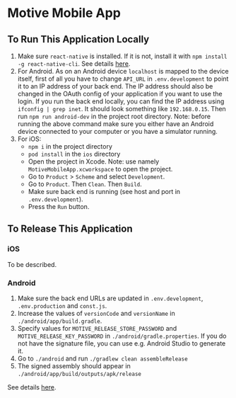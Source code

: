 # Motive Mobile App

## To Run This Application Locally

1. Make sure `react-native` is installed. If it is not, install it with `npm install -g react-native-cli`. See details [here](https://facebook.github.io/react-native/docs/getting-started.html).
2. For Android. As on an Android device `localhost` is mapped to the device itself, first of all you have to change `API_URL` in `.env.development` to point it to an IP address of your back end. The IP address should also be changed in the OAuth config of your application if you want to use the login. If you run the back end locally, you can find the IP address using `ifconfig | grep inet`. It should look something like `192.168.0.15`. Then run `npm run android-dev` in the project root directory. Note: before running the above command make sure you either have an Android device connected to your computer or you have a simulator running.
3. For iOS:
    * `npm i` in the project directory
    * `pod install` in the `ios` directory
    * Open the project in Xcode. Note: use namely `MotiveMobileApp.xcworkspace` to open the project.
    * Go to `Product` > `Scheme` and select `Development`.
    * Go to `Product`. Then `Clean`. Then `Build`.
    * Make sure back end is running (see host and port in `.env.development`).
    * Press the `Run` button.

## To Release This Application

### iOS

To be described.

### Android

1. Make sure the back end URLs are updated in `.env.development`, `.env.production` and `const.js`.
2. Increase the values of `versionCode` and `versionName` in `./android/app/build.gradle`.
3. Specify values for `MOTIVE_RELEASE_STORE_PASSWORD` and `MOTIVE_RELEASE_KEY_PASSWORD` in `./android/gradle.properties`. If you do not have the signature file, you can use e.g. Android Studio to generate it.
4. Go to `./android` and run `./gradlew clean assembleRelease`
5. The signed assembly should appear in `./android/app/build/outputs/apk/release`

See details [here](https://facebook.github.io/react-native/docs/signed-apk-android).
